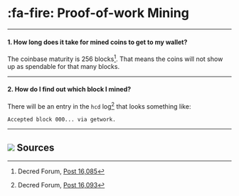 # :fa-fire: Proof-of-work Mining

---

#### 1. How long does it take for mined coins to get to my wallet? 

The coinbase maturity is 256 blocks[^16085]. That means the coins will not show up as spendable for that many blocks.

---

#### 2. How do I find out which block I mined? 

There will be an entry in the `hcd` log[^16093] that looks something like:

```no-highlight
Accepted block 000... via getwork.
```

---

## <img class="dcr-icon" src="/img/dcr-icons/Sources.svg" /> Sources 

[^16085]: Decred Forum, [Post 16,085](https://forum.decred.org/threads/1852/#post-16085)
[^16093]: Decred Forum, [Post 16,093](https://forum.decred.org/threads/1852/#post-16093)
